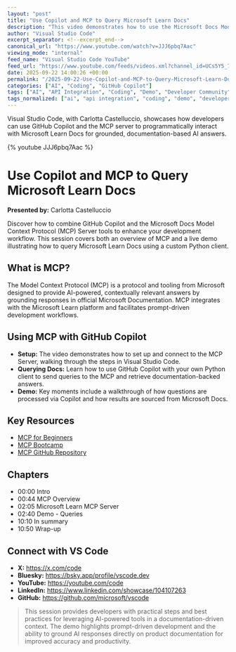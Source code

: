 ```yaml
---
layout: "post"
title: "Use Copilot and MCP to Query Microsoft Learn Docs"
description: "This video demonstrates how to use the Microsoft Docs Model Context Protocol (MCP) server tools in conjunction with GitHub Copilot and a custom Python client to obtain answers based on official Microsoft Documentation. It covers an overview of the MCP, hands-on demo queries, and resources for further learning. The presentation is hosted by Carlotta Castelluccio and highlights development workflows in Visual Studio Code."
author: "Visual Studio Code"
excerpt_separator: <!--excerpt_end-->
canonical_url: "https://www.youtube.com/watch?v=JJJ6pbq7Aac"
viewing_mode: "internal"
feed_name: "Visual Studio Code YouTube"
feed_url: "https://www.youtube.com/feeds/videos.xml?channel_id=UCs5Y5_7XK8HLDX0SLNwkd3w"
date: 2025-09-22 14:00:26 +00:00
permalink: "/2025-09-22-Use-Copilot-and-MCP-to-Query-Microsoft-Learn-Docs.html"
categories: ["AI", "Coding", "GitHub Copilot"]
tags: ["AI", "API Integration", "Coding", "Demo", "Developer Community", "Developer Tools", "Documentation Query", "GitHub Copilot", "Machine Learning", "MCP", "Microsoft", "Microsoft Docs", "Microsoft Learn", "Prompt Driven Development", "Promptdrivendevelopment", "Python", "Python Client", "Videos", "VS Code"]
tags_normalized: ["ai", "api integration", "coding", "demo", "developer community", "developer tools", "documentation query", "github copilot", "machine learning", "mcp", "microsoft", "microsoft docs", "microsoft learn", "prompt driven development", "promptdrivendevelopment", "python", "python client", "videos", "vs code"]
---
```


Visual Studio Code, with Carlotta Castelluccio, showcases how developers can use GitHub Copilot and the MCP server to programmatically interact with Microsoft Learn Docs for grounded, documentation-based AI answers.<!--excerpt_end-->

{% youtube JJJ6pbq7Aac %}

# Use Copilot and MCP to Query Microsoft Learn Docs

**Presented by:** Carlotta Castelluccio

Discover how to combine GitHub Copilot and the Microsoft Docs Model Context Protocol (MCP) Server tools to enhance your development workflow. This session covers both an overview of MCP and a live demo illustrating how to query Microsoft Learn Docs using a custom Python client.

## What is MCP?

The Model Context Protocol (MCP) is a protocol and tooling from Microsoft designed to provide AI-powered, contextually relevant answers by grounding responses in official Microsoft Documentation. MCP integrates with the Microsoft Learn platform and facilitates prompt-driven development workflows.

## Using MCP with GitHub Copilot

- **Setup:** The video demonstrates how to set up and connect to the MCP Server, walking through the steps in Visual Studio Code.
- **Querying Docs:** Learn how to use GitHub Copilot with your own Python client to send queries to the MCP and retrieve documentation-backed answers.
- **Demo:** Key moments include a walkthrough of how questions are processed via Copilot and how results are sourced from Microsoft Docs.

## Key Resources

- [MCP for Beginners](https://aka.ms/mcp-for-beginners)
- [MCP Bootcamp](https://aka.ms/mcpbootcamp)
- [MCP GitHub Repository](https://github.com/MicrosoftDocs/mcp)

## Chapters

- 00:00 Intro
- 00:44 MCP Overview
- 02:05 Microsoft Learn MCP Server
- 02:40 Demo - Queries
- 10:10 In summary
- 10:50 Wrap-up

## Connect with VS Code

- **X:** https://x.com/code
- **Bluesky:** https://bsky.app/profile/vscode.dev
- **YouTube:** https://youtube.com/code
- **LinkedIn:** https://www.linkedin.com/showcase/104107263
- **GitHub:** https://github.com/microsoft/vscode

> This session provides developers with practical steps and best practices for leveraging AI-powered tools in a documentation-driven context. The demo highlights prompt-driven development and the ability to ground AI responses directly on product documentation for improved accuracy and productivity.
